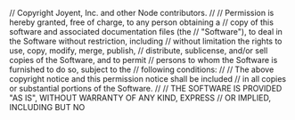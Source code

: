 // Copyright Joyent, Inc. and other Node contributors.
//
// Permission is hereby granted, free of charge, to any person obtaining a
// copy of this software and associated documentation files (the
// "Software"), to deal in the Software without restriction, including
// without limitation the rights to use, copy, modify, merge, publish,
// distribute, sublicense, and/or sell copies of the Software, and to permit
// persons to whom the Software is furnished to do so, subject to the
// following conditions:
//
// The above copyright notice and this permission notice shall be included
// in all copies or substantial portions of the Software.
//
// THE SOFTWARE IS PROVIDED "AS IS", WITHOUT WARRANTY OF ANY KIND, EXPRESS
// OR IMPLIED, INCLUDING BUT NO